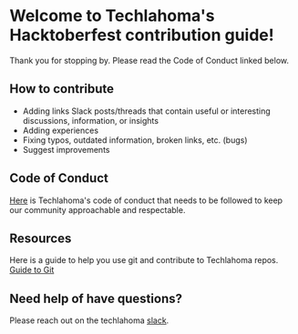 # Welcome to Techlahoma's Hacktoberfest contribution guide!

Thank you for stopping by. Please read the Code of Conduct linked below.

## How to contribute
- Adding links Slack posts/threads that contain useful or interesting discussions, information, or insights
- Adding experiences
- Fixing typos, outdated information, broken links, etc. (bugs)
- Suggest improvements

## Code of Conduct
[Here](https://www.techlahoma.org/code-of-conduct) is Techlahoma's code of conduct that needs to be followed to keep our community approachable and respectable.

## Resources
Here is a guide to help you use git and contribute to Techlahoma repos.
[Guide to Git](https://github.com/kacollins/git-resources)

## Need help of have questions?
Please reach out on the techlahoma [slack](https://slack.techlahoma.org/).
